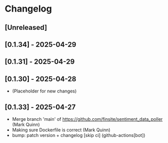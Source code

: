 # Changelog

## [Unreleased]

## [0.1.34] - 2025-04-29

## [0.1.31] - 2025-04-29

## [0.1.30] - 2025-04-28

- (Placeholder for new changes)

## [0.1.33] - 2025-04-27

- Merge branch 'main' of https://github.com/finsite/sentiment_data_poller (Mark
  Quinn)
- Making sure Dockerfile is correct (Mark Quinn)
- bump: patch version + changelog [skip ci] (github-actions[bot])
